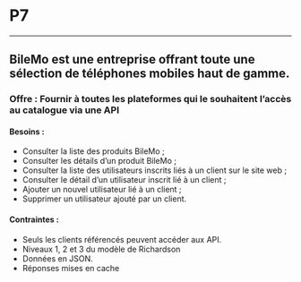 # P7
---
## BileMo est une entreprise offrant toute une sélection de téléphones mobiles haut de gamme.
### Offre : Fournir à toutes les plateformes qui le souhaitent l’accès au catalogue via une API

#### Besoins :

* Consulter la liste des produits BileMo ;
* Consulter les détails d’un produit BileMo ;
* Consulter la liste des utilisateurs inscrits liés à un client sur le site web ;
* Consulter le détail d’un utilisateur inscrit lié à un client ;
* Ajouter un nouvel utilisateur lié à un client ;
* Supprimer un utilisateur ajouté par un client.

#### Contraintes :

* Seuls les clients référencés peuvent accéder aux API.
* Niveaux 1, 2 et 3 du modèle de Richardson
* Données en JSON.
* Réponses mises en cache
